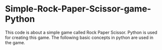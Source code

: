 # Simple-Rock-Paper-Scissor-game-Python

<p>This code is about a simple game called Rock Paper Scissor. Python is used for creating this game. The following basic concepts in python are used in the game.</p>



